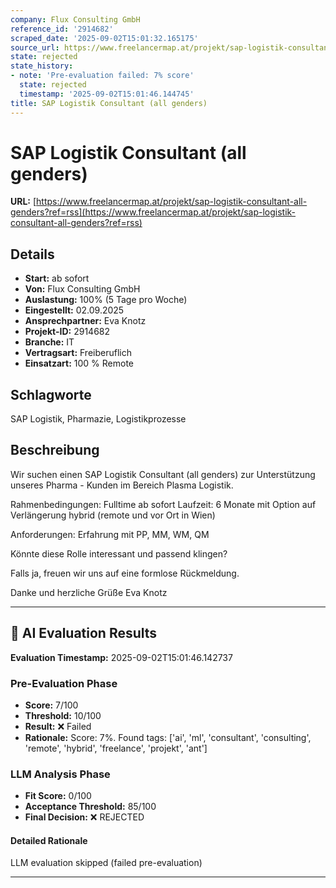 ```yaml
---
company: Flux Consulting GmbH
reference_id: '2914682'
scraped_date: '2025-09-02T15:01:32.165175'
source_url: https://www.freelancermap.at/projekt/sap-logistik-consultant-all-genders?ref=rss
state: rejected
state_history:
- note: 'Pre-evaluation failed: 7% score'
  state: rejected
  timestamp: '2025-09-02T15:01:46.144745'
title: SAP Logistik Consultant (all genders)
---
```



# SAP Logistik Consultant (all genders)
**URL:** [https://www.freelancermap.at/projekt/sap-logistik-consultant-all-genders?ref=rss](https://www.freelancermap.at/projekt/sap-logistik-consultant-all-genders?ref=rss)
## Details
- **Start:** ab sofort
- **Von:** Flux Consulting GmbH
- **Auslastung:** 100% (5 Tage pro Woche)
- **Eingestellt:** 02.09.2025
- **Ansprechpartner:** Eva Knotz
- **Projekt-ID:** 2914682
- **Branche:** IT
- **Vertragsart:** Freiberuflich
- **Einsatzart:** 100
                                                % Remote

## Schlagworte
SAP Logistik, Pharmazie, Logistikprozesse

## Beschreibung
Wir suchen einen SAP Logistik Consultant (all genders) zur Unterstützung unseres Pharma - Kunden im Bereich Plasma Logistik.

Rahmenbedingungen:
Fulltime
ab sofort
Laufzeit: 6 Monate mit Option auf Verlängerung
hybrid (remote und vor Ort in Wien)

Anforderungen:
Erfahrung mit PP, MM, WM, QM

Könnte diese Rolle interessant und passend klingen?

Falls ja, freuen wir uns auf eine formlose Rückmeldung.

Danke und herzliche Grüße
Eva Knotz

---

## 🤖 AI Evaluation Results

**Evaluation Timestamp:** 2025-09-02T15:01:46.142737

### Pre-Evaluation Phase
- **Score:** 7/100
- **Threshold:** 10/100
- **Result:** ❌ Failed
- **Rationale:** Score: 7%. Found tags: ['ai', 'ml', 'consultant', 'consulting', 'remote', 'hybrid', 'freelance', 'projekt', 'ant']

### LLM Analysis Phase
- **Fit Score:** 0/100
- **Acceptance Threshold:** 85/100
- **Final Decision:** ❌ REJECTED

#### Detailed Rationale
LLM evaluation skipped (failed pre-evaluation)

---
